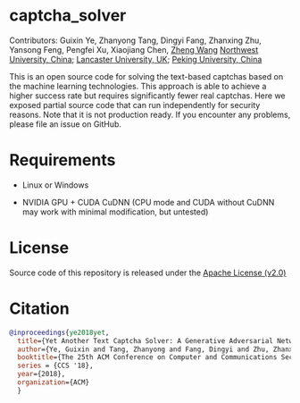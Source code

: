 # captcha_solver

Contributors: Guixin Ye, Zhanyong Tang, Dingyi Fang, Zhanxing Zhu, Yansong Feng, Pengfei Xu, Xiaojiang Chen, [Zheng Wang](http://www.lancaster.ac.uk/staff/wangz3/)
[Northwest University, China](http://www.nwu.edu.cn/); [Lancaster University, UK](http://www.lancaster.ac.uk/scc/); [Peking University, China](http://www.pku.edu.cn/)

This is an open source code for solving the text-based captchas based on the machine learning technologies. This approach is able to achieve a higher success rate but requires significantly fewer real captchas. Here we exposed partial source code that can run independently for security reasons. Note that it is not production ready. If you encounter any problems, please file an issue on GitHub.


# Requirements

* Linux or Windows

* NVIDIA GPU + CUDA CuDNN (CPU mode and CUDA without CuDNN may work with minimal modification, but untested)


# License

Source code of this repository is released under the [Apache License (v2.0)](http://www.apache.org/licenses/LICENSE-2.0)


# Citation

```bibtex
@inproceedings{ye2018yet,     
  title={Yet Another Text Captcha Solver: A Generative Adversarial Network Based Approach},  
  author={Ye, Guixin and Tang, Zhanyong and Fang, Dingyi and Zhu, Zhanxing and Feng, Yansong and Xu, Pengfei and Chen, Xiaojiang and Wang, Zheng},  
  booktitle={The 25th ACM Conference on Computer and Communications Security},     
  series = {CCS '18},     
  year={2018},     
  organization={ACM}    
  }
```
